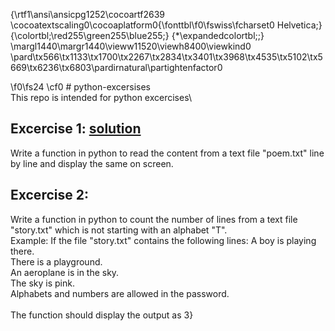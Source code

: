 {\rtf1\ansi\ansicpg1252\cocoartf2639
\cocoatextscaling0\cocoaplatform0{\fonttbl\f0\fswiss\fcharset0 Helvetica;}
{\colortbl;\red255\green255\blue255;}
{\*\expandedcolortbl;;}
\margl1440\margr1440\vieww11520\viewh8400\viewkind0
\pard\tx566\tx1133\tx1700\tx2267\tx2834\tx3401\tx3968\tx4535\tx5102\tx5669\tx6236\tx6803\pardirnatural\partightenfactor0

\f0\fs24 \cf0 # python-excersises\
This repo is intended for python excercises\
## Excercise 1: [solution](https://www.pyforschool.com/assignment/file-handling/python-read-text-file-line-by-line.html)
Write a function in python to read the content from a text file "poem.txt" line by line and display the same on screen.
## Excercise 2: 
Write a function in python to count the number of lines from a text file "story.txt" which is not starting with an alphabet "T". \
Example: If the file "story.txt" contains the following lines: A boy is playing there.\
There is a playground.\
An aeroplane is in the sky.\
The sky is pink.\
Alphabets and numbers are allowed in the password.\
\
The function should display the output as 3}
